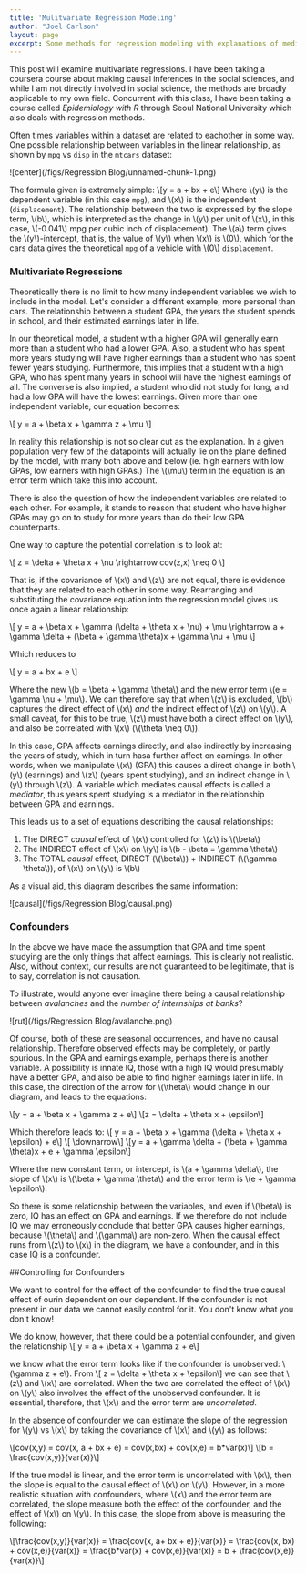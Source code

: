 ```yaml
---
title: 'Mulitvariate Regression Modeling'
author: "Joel Carlson"
layout: page
excerpt: Some methods for regression modeling with explanations of mediators and confounders
---
```


This post will examine multivariate regressions.  I have been taking a coursera course about making causal inferences in the social sciences, and while I am not directly involved in social science, the methods are broadly applicable to my own field.  Concurrent with this class, I have been taking a course called *Epidemiology with R* through Seoul National University which also deals with regression methods.  

Often times variables within a dataset are related to eachother in some way.  One possible relationship between variables in the linear relationship, as shown by `mpg` vs `disp` in the `mtcars` dataset:

![center](/figs/Regression Blog/unnamed-chunk-1.png) 

The formula given is extremely simple:
\\[y = a + bx + e\\]
Where \\(y\\) is the dependent variable (in this case `mpg`), and \\(x\\) is the independent (`displacement`).  The relationship between the two is expressed by the slope term, \\(b\\), which is interpreted as the change in \\(y\\) per unit of \\(x\\), in this case, \\(-0.041\\) mpg per cubic inch of displacement).  The \\(a\\) term gives the \\(y\\)-intercept, that is, the value of \\(y\\) when \\(x\\) is \\(0\\), which for the cars data gives the theoretical `mpg` of a vehicle with \\(0\\) `displacement`.

### Multivariate Regressions

Theoretically there is no limit to how many independent variables we wish to include in the model. Let's consider a different example, more personal than cars. The relationship between a student GPA, the years the student spends in school, and their estimated earnings later in life.  

In our theoretical model, a student with a higher GPA will generally earn more than a student who had a lower GPA.  Also, a student who has spent more years studying will have higher earnings than a student who has spent fewer years studying.  Furthermore, this implies that a student with a high GPA, who has spent many years in school will have the highest earnings of all.  The converse is also implied, a student who did not study for long, and had a low GPA will have the lowest earnings. Given more than one independent variable, our equation becomes:

\\[
y = a + \beta x + \gamma z + \mu
\\]

In reality this relationship is not so clear cut as the explanation.  In a given population very few of the datapoints will actually lie on the plane defined by the model, with many both above and below (ie. high earners with low GPAs, low earners with high GPAs.) The \\(\mu\\) term in the equation is an error term which take this into account.

There is also the question of how the independent variables are related to each other.  For example, it stands to reason that student who have higher GPAs may go on to study for more years than do their low GPA counterparts.

One way to capture the potential correlation is to look at:

\\[
z = \delta + \theta x + \nu \rightarrow cov(z,x) \neq 0
\\]

That is, if the covariance of \\(x\\) and \\(z\\) are not equal, there is evidence that they are related to each other in some way. Rearranging and substituting the covariance equation into the regression model gives us once again a linear relationship:

\\[
y = a + \beta x + \gamma (\delta + \theta x + \nu) + \mu \rightarrow a + \gamma \delta + (\beta + \gamma \theta)x + \gamma \nu +  \mu
\\]

Which reduces to 

\\[
y = a + bx + e
\\]

Where the new \\(b = \beta + \gamma \theta\\) and the new error term \\(e = \gamma \nu + \mu\\).  We can therefore say that when \\(z\\) is excluded, \\(b\\) captures the direct effect of \\(x\\) *and* the indirect effect of \\(z\\) on \\(y\\).  A small caveat, for this to be true, \\(z\\) must have both a direct effect on \\(y\\), and also be correlated with \\(x\\) (\\(\theta \neq 0\\)).

In this case, GPA affects earnings directly, and also indirectly by increasing the years of study, which in turn hasa further affect on earnings.  In other words, when we manipulate \\(x\\) (GPA) this causes a direct change in both \\(y\\) (earnings) and \\(z\\) (years spent studying), and an indirect change in \\(y\\) through \\(z\\). A variable which mediates causal effects is called a *mediator*, thus years spent studying is a mediator in the relationship between GPA and earnings.

This leads us to a set of equations describing the causal relationships:

 
 1. The DIRECT *causal* effect of \\(x\\) controlled for \\(z\\) is \\(\beta\\)
 2. The INDIRECT effect of \\(x\\) on \\(y\\) is \\(b - \beta = \gamma \theta\\)
 3. The TOTAL *causal* effect, DIRECT (\\(\beta\\)) + INDIRECT (\\(\gamma \theta\\)), of \\(x\\) on \\(y\\) is \\(b\\)
 
As a visual aid, this diagram describes the same information:

![causal](/figs/Regression Blog/causal.png)

### Confounders
 
 In the above we have made the assumption that GPA and time spent studying are the only things that affect earnings.  This is clearly not realistic. Also, without context, our results are not guaranteed to be legitimate, that is to say, correlation is not causation.  

To illustrate, would anyone ever imagine there being a causal relationship between *avalanches* and the *number of internships at banks*?

![rut](/figs/Regression Blog/avalanche.png)

Of course, both of these are seasonal occurrences, and have no causal relationship. Therefore observed effects may be completely, or partly spurious.  In the GPA and earnings example, perhaps there is another variable.  A possibility is innate IQ, those with a high IQ would presumably have a better GPA, and also be able to find higher earnings later in life.  In this case, the direction of the arrow for \\(\theta\\) would change in our diagram, and leads to the equations:

\\[y = a + \beta x + \gamma z + e\\]
\\[z = \delta + \theta x + \epsilon\\]

Which therefore leads to:
\\[
y = a + \beta x + \gamma (\delta + \theta x + \epsilon) + e\\]
\\[ \downarrow\\]
\\[y = a + \gamma \delta + (\beta + \gamma \theta)x + e + \gamma \epsilon\\]

Where the new constant term, or intercept, is \\(a + \gamma \delta\\), the slope of \\(x\\) is \\(\beta + \gamma \theta\\) and the error term is \\(e + \gamma \epsilon\\).

So there is some relationship between the variables, and even if \\(\beta\\) is zero, IQ has an effect on GPA and earnings. If we therefore do not include IQ we may erroneously conclude that better GPA causes higher earnings, because \\(\theta\\) and \\(\gamma\\) are non-zero. When the causal effect runs from \\(z\\) to \\(x\\) in the diagram, we have a confounder, and in this case IQ is a confounder.

##Controlling for Confounders

We want to control for the effect of the confounder to find the true causal effect of ourin dependent on our dependent. If the confounder is not present in our data we cannot easily control for it.  You don't know what you don't know!

We do know, however, that there could be a potential confounder, and given the relationship
\\[
y = a + \beta x + \gamma z + e\\]

we know what the error term looks like if the confounder is unobserved: \\(\gamma z + e\\). From
\\[ z = \delta + \theta x + \epsilon\\]
we can see that \\(z\\) and \\(x\\) are correlated.  When the two are correlated the effect of \\(x\\) on \\(y\\) also involves the effect of the unobserved confounder.  It is essential, therefore, that \\(x\\) and the error term are *uncorrelated*.

In the absence of confounder we can estimate the slope of the regression for \\(y\\) vs \\(x\\) by taking the covariance of \\(x\\) and \\(y\\) as follows:

\\[cov(x,y) = cov(x, a + bx + e) = cov(x,bx) + cov(x,e) = b*var(x)\\]
\\[b = \frac{cov(x,y)}{var(x)}\\]

If the true model is linear, and the error term is uncorrelated with \\(x\\), then the slope is equal to the causal effect of \\(x\\) on \\(y\\). However, in a more realistic situation with confounders, where \\(x\\) and the error term are correlated, the slope measure both the effect of the confounder, and the effect of \\(x\\) on \\(y\\).  In this case, the slope from above is measuring the following:

\\[\frac{cov(x,y)}{var(x)} = \frac{cov(x, a+ bx + e)}{var(x)} = \frac{cov(x, bx) + cov(x,e)}{var(x)} = \frac{b*var(x) + cov(x,e)}{var(x)} = b + \frac{cov(x,e)}{var(x)}\\]



